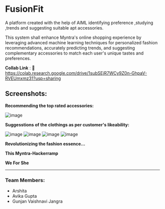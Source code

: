 # FusionFit
A platform created with the help of AIML identifying preference ,studying ,trends and suggesting suitable apt accessories.

This system shall enhance Myntra's online shopping experience by leveraging advanced machine learning techniques for personalized fashion recommendations, accurately predicting trends, and suggesting complementary accessories to match each user's unique tastes and preferences.

**Collab Link** : 🔗 https://colab.research.google.com/drive/1subSEjR7WCy9Z0n-GhpaV-RVEUmxmz31?usp=sharing

## Screenshots:

**Recommending the top rated accessories:**

![image](https://github.com/user-attachments/assets/5b133ef2-96ac-4ebf-b98a-bb1032ca6033)

**Suggesstions of the clothings as per customer's likeability:**

![image](https://github.com/user-attachments/assets/65b4d97e-bf95-4e30-a9fc-d6d21bdb9f64)
![image](https://github.com/user-attachments/assets/af4d7885-ce0c-4d49-a954-ddd08e2af550)
![image](https://github.com/user-attachments/assets/4b4b153c-7b60-441f-9272-c59adf01f811)
![image](https://github.com/user-attachments/assets/dc1a1037-397f-411f-9cdf-a852d6eda96f)


**Revolutionizing the fashion essence...**

**This Myntra-Hackerramp**

**We For She**

-------------------------------------

### Team Members:
- Arshita
- Avika Gupta
- Gunjan Vaishnavi Jangra



